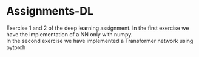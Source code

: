 # Assignments-DL
Exercise 1 and 2 of the deep learning assignment.
In the first exercise we have the implementation of a NN only with numpy.   
In the second exercise we have implemented a Transformer network using pytorch
